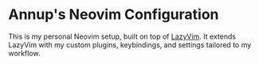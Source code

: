 # Annup's Neovim Configuration

This is my personal Neovim setup, built on top of [LazyVim](https://github.com/LazyVim/LazyVim). It extends LazyVim with my custom plugins, keybindings, and settings tailored to my workflow.

